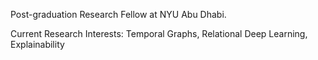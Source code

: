 Post-graduation Research Fellow at NYU Abu Dhabi.

Current Research Interests:
Temporal Graphs, Relational Deep Learning, Explainability

<!---
ryoji-kubo/ryoji-kubo is a ✨ special ✨ repository because its `README.md` (this file) appears on your GitHub profile.
You can click the Preview link to take a look at your changes.
--->
